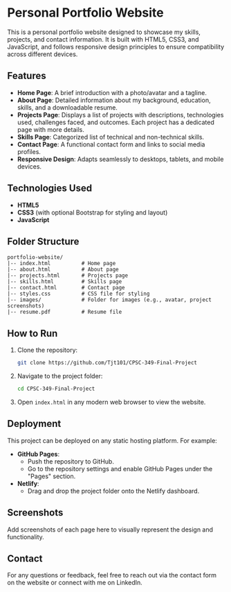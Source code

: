 # Personal Portfolio Website

This is a personal portfolio website designed to showcase my skills, projects, and contact information. It is built with HTML5, CSS3, and JavaScript, and follows responsive design principles to ensure compatibility across different devices.

## Features

- **Home Page**: A brief introduction with a photo/avatar and a tagline.
- **About Page**: Detailed information about my background, education, skills, and a downloadable resume.
- **Projects Page**: Displays a list of projects with descriptions, technologies used, challenges faced, and outcomes. Each project has a dedicated page with more details.
- **Skills Page**: Categorized list of technical and non-technical skills.
- **Contact Page**: A functional contact form and links to social media profiles.
- **Responsive Design**: Adapts seamlessly to desktops, tablets, and mobile devices.

## Technologies Used

- **HTML5**
- **CSS3** (with optional Bootstrap for styling and layout)
- **JavaScript**

## Folder Structure

```
portfolio-website/
|-- index.html          # Home page
|-- about.html          # About page
|-- projects.html       # Projects page
|-- skills.html         # Skills page
|-- contact.html        # Contact page
|-- styles.css          # CSS file for styling
|-- images/             # Folder for images (e.g., avatar, project screenshots)
|-- resume.pdf          # Resume file
```

## How to Run

1. Clone the repository:
   ```bash
   git clone https://github.com/Tjt101/CPSC-349-Final-Project
   ```
2. Navigate to the project folder:
   ```bash
   cd CPSC-349-Final-Project
   ```
3. Open `index.html` in any modern web browser to view the website.

## Deployment

This project can be deployed on any static hosting platform. For example:

- **GitHub Pages**:
  - Push the repository to GitHub.
  - Go to the repository settings and enable GitHub Pages under the "Pages" section.
- **Netlify**:
  - Drag and drop the project folder onto the Netlify dashboard.

## Screenshots

Add screenshots of each page here to visually represent the design and functionality.

## Contact

For any questions or feedback, feel free to reach out via the contact form on the website or connect with me on LinkedIn.
